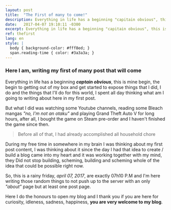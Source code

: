 ```yaml
---
layout: post
title:  "The First of many to come!"
description: Everything in life has a beginning "capitain obvious", this is mine begin, the begin to getting out of my box and get started to expose things that I did, I do and the things that I'll do for.
date:   2017-04-07 19:10:11 -0300
excerpt: Everything in life has a beginning "capitain obvious", this is mine begin, the begin to getting out of my box and get started to expose things that I did, I do and the things that I'll do for...
ref: thefirst
lang: en
style: |
  body { background-color: #fff8ed; }
  span.reading-time { color: #3a3a3a; }
---
```

### Here I am, writing my first of many post that will come

Everything in life has a beginning ***captain obvious***, this is mine begin, the begin to getting out of my box and get started to expose things that I did, I do and the things that I'll do for this world, I spent all day thinking what am I going to writing about here in my first post.  

But what I did was watching some Youtube channels, reading some Bleach mangas *"no, I'm not an otaku"* and playing Grand Theft Auto V for long hours, after all, I bought the game on Steam pre-order and I haven't finished the game since then.  

> Before all of that, I had already accomplished all household chore  

During my free time in somewhere in my brain I was thinking about my first post content, I was thinking about it since the day I had that idea to create / build a blog came into my heart and it was working together with my mind, they Did not stop building, scheming, building and scheming whole of the idea that could be possible right now.  

So, this is a rainy friday, *april 07, 2017*, are exactly 07h10 P.M and I'm here writing those random things to not push up to the server with an only *"about"* page but at least one post page.  

Here I do the honours to open my blog and I thank you if you are here for curiosity, idleness, sadness, happiness, **you are very welcome to my blog**.
